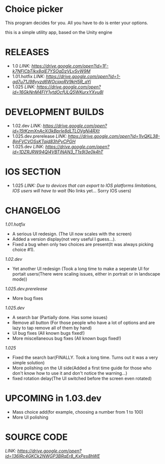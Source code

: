 # Choice picker
This program decides for you. All you have to do is enter your options.

this is a simple utility app, based on the Unity engine

# RELEASES
- 1.0 *LINK: https://drive.google.com/open?id=1F-k7NFICbTIkx8qlE7YSOaDzVLvSvW9M*
- 1.01.hotfix *LINK: https://drive.google.com/open?id=1-gd7u71J98yyzd6WOciqoRV9kH5R_aYi*
- 1.025 *LINK: https://drive.google.com/open?id=16GkNnM4FIY1ytdOcfULQ5WKurxYXvu8l*

# DEVELOPMENT BUILDS
- 1.02.dev *LINK: https://drive.google.com/open?id=15tKzmXnAcXi3kBprIe8dLTLOVgNi4RXt*
- 1.025.dev.prerelease *LINK: https://drive.google.com/open?id=1IvQKL38-8jnFVCVOSsKTajd83hPyCPGH*
- 1.025.dev *LINK: https://drive.google.com/open?id=1DZRJRW94Ql4VBTjNAN3_T1s9I3e0k4hT*

# IOS SECTION
- 1.025 *LINK: Due to devices that can export to IOS platforms limitations, IOS users will have to wait* (No links yet... Sorry IOS users)

# CHANGELOG

*1.01.hotfix*
  
- A serious UI redesign. (The UI now scales with the screen)
- Added a version display(not very useful I guess...).
- Fixed a bug when only two choices are present(It was always picking choice #1).

*1.02.dev*
  
- Yet another UI redesign (Took a long time to make a seperate UI for portait users(There were scaling issues, either in portrait or in landscape mode))

*1.025.dev.prerelease*

- More bug fixes

*1.025.dev*

- A search bar (Partially done. Has some issues)
- Remove all button (For those people who have a lot of options and are lazy to tap remove all of them by hand)
- UI bug fixes (All known bugs fixed!)
- More miscellaneous bug fixes (All known bugs fixed!)

*1.025*

- Fixed the search bar(FINALLY. Took a long time. Turns out it was a very simple solution)
- More polishing on the UI side(Added a first time guide for those who don't know how to use it and don't notice the warning...)
- fixed rotation delay(The UI switched before the screen even rotated)

# UPCOMING in 1.03.dev

- Mass choice add(for example, choosing a number from 1 to 100)
- More UI polishing

# SOURCE CODE
*LINK: https://drive.google.com/open?id=136IRc4GKCk2NWGP3BRqEr8_KxPes8hWE*
